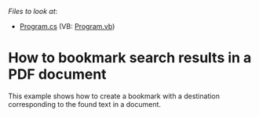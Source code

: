 <!-- default file list -->
*Files to look at*:

* [Program.cs](./CS/Destination/Program.cs) (VB: [Program.vb](./VB/Destination/Program.vb))
<!-- default file list end -->
# How to bookmark search results in a PDF document


This example shows how to create a bookmark with a destination corresponding to the found text in a document. 

<br/>


